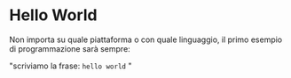 # Hello World
Non importa su quale piattaforma o con quale linguaggio, il primo esempio di programmazione sarà sempre:

"scriviamo la frase: `hello world` "